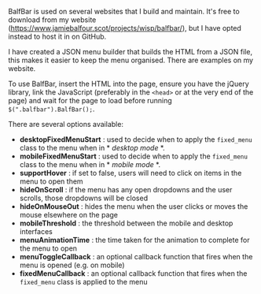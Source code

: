 BalfBar is used on several websites that I build and maintain. It's free to download from my website (https://www.jamiebalfour.scot/projects/wisp/balfbar/), but I have opted instead to host it in on GitHub.

I have created a JSON menu builder that builds the HTML from a JSON file, this makes it easier to keep the menu organised. There are examples on my website.

To use BalfBar, insert the HTML into the page, ensure you have the jQuery library, link the JavaScript (preferably in the `<head>` or at the very end of the page) and wait for the page to load before running `$(".balfbar").BalfBar();`. 

There are several options available:
- **desktopFixedMenuStart** : used to decide when to apply the `fixed_menu` class to the menu when in * *desktop mode* *.
- **mobileFixedMenuStart** : used to decide when to apply the `fixed_menu` class to the menu when in * *mobile mode* *.
- **supportHover** : if set to false, users will need to click on items in the menu to open them
- **hideOnScroll** : if the menu has any open dropdowns and the user scrolls, those dropdowns will be closed
- **hideOnMouseOut** : hides the menu when the user clicks or moves the mouse elsewhere on the page
- **mobileThreshold** : the threshold between the mobile and desktop interfaces
- **menuAnimationTime** : the time taken for the animation to complete for the menu to open
- **menuToggleCallback** : an optional callback function that fires when the menu is opened (e.g. on mobile)
- **fixedMenuCallback** : an optional callback function that fires when the `fixed_menu` class is applied to the menu
